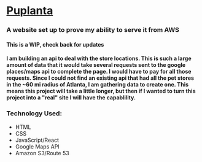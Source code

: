 #  [Puplanta](http://puplanta.com/)
###  A website set up to prove my ability to serve it from AWS

####  This is a WIP, check back for updates
####  I am building an api to deal with the store locations. This is such a large amount of data that it would take several requests sent to the google places/maps api to complete the page. I would have to pay for all those requests. Since I could not find an existing api that had all the pet stores in the ~60 mi radius of Atlanta, I am gathering data to create one. This means this project will take a little longer, but then if I wanted to turn this project into a "real" site I will have the capablility.

###  Technology Used:
*  HTML
*  CSS
*  JavaScript/React
*  Google Maps API
*  Amazon S3/Route 53